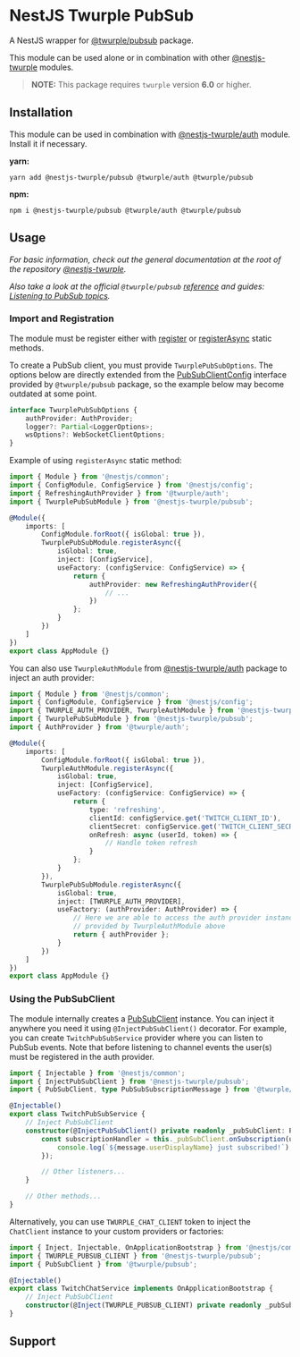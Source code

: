 # NestJS Twurple PubSub

A NestJS wrapper for [@twurple/pubsub](https://github.com/twurple/twurple/tree/main/packages/pubsub) package.

This module can be used alone or in combination with other [@nestjs-twurple](https://github.com/stimulcross/nestjs-twurple) modules.

> **NOTE:** This package requires `twurple` version **6.0** or higher.

## Installation

This module can be used in combination with [@nestjs-twurple/auth](https://github.com/stimulcross/nestjs-twurple/tree/main/packages/auth) module. Install it if necessary.

**yarn:**

```
yarn add @nestjs-twurple/pubsub @twurple/auth @twurple/pubsub
```

**npm:**

```
npm i @nestjs-twurple/pubsub @twurple/auth @twurple/pubsub
```

## Usage

_For basic information, check out the general documentation at the root of the repository [@nestjs-twurple](https://github.com/stimulcross/nestjs-twurple)._

_Also take a look at the official `@twurple/pubsub` [reference](https://twurple.js.org/reference/pubsub) and guides: [Listening to PubSub topics](https://twurple.js.org/docs/getting-data/pubsub/listening-to-topics.html)._

### Import and Registration

The module must be register either with [register](https://github.com/stimulcross/nestjs-twurple#sync-module-configuration) or [registerAsync](https://github.com/stimulcross/nestjs-twurple#async-module-configuration) static methods.

To create a PubSub client, you must provide `TwurplePubSubOptions`. The options below are directly extended from the [PubSubClientConfig](https://twurple.js.org/reference/pubsub/interfaces/PubSubClientConfig.html) interface provided by `@twurple/pubsub` package, so the example below may become outdated at some point.

```ts
interface TwurplePubSubOptions {
	authProvider: AuthProvider;
	logger?: Partial<LoggerOptions>;
	wsOptions?: WebSocketClientOptions;
}
```

Example of using `registerAsync` static method:

```ts
import { Module } from '@nestjs/common';
import { ConfigModule, ConfigService } from '@nestjs/config';
import { RefreshingAuthProvider } from '@twurple/auth';
import { TwurplePubSubModule } from '@nestjs-twurple/pubsub';

@Module({
	imports: [
		ConfigModule.forRoot({ isGlobal: true }),
		TwurplePubSubModule.registerAsync({
			isGlobal: true,
			inject: [ConfigService],
			useFactory: (configService: ConfigService) => {
				return {
					authProvider: new RefreshingAuthProvider({
						// ...
					})
				};
			}
		})
	]
})
export class AppModule {}
```

You can also use `TwurpleAuthModule` from [@nestjs-twurple/auth](https://github.com/stimulcross/nestjs-twurple/tree/main/packages/auth) package to inject an auth provider:

```ts
import { Module } from '@nestjs/common';
import { ConfigModule, ConfigService } from '@nestjs/config';
import { TWURPLE_AUTH_PROVIDER, TwurpleAuthModule } from '@nestjs-twurple/auth';
import { TwurplePubSubModule } from '@nestjs-twurple/pubsub';
import { AuthProvider } from '@twurple/auth';

@Module({
	imports: [
		ConfigModule.forRoot({ isGlobal: true }),
		TwurpleAuthModule.registerAsync({
			isGlobal: true,
			inject: [ConfigService],
			useFactory: (configService: ConfigService) => {
				return {
					type: 'refreshing',
					clientId: configService.get('TWITCH_CLIENT_ID'),
					clientSecret: configService.get('TWITCH_CLIENT_SECRET'),
					onRefresh: async (userId, token) => {
						// Handle token refresh
					}
				};
			}
		}),
		TwurplePubSubModule.registerAsync({
			isGlobal: true,
			inject: [TWURPLE_AUTH_PROVIDER],
			useFactory: (authProvider: AuthProvider) => {
				// Here we are able to access the auth provider instance
				// provided by TwurpleAuthModule above
				return { authProvider };
			}
		})
	]
})
export class AppModule {}
```

### Using the PubSubClient

The module internally creates a [PubSubClient](https://twurple.js.org/reference/chat/classes/ChatClient.html) instance. You can inject it anywhere you need it using `@InjectPubSubClient()` decorator. For example, you can create `TwitchPubSubService` provider where you can listen to PubSub events. Note that before listening to channel events the user(s) must be registered in the auth provider.

```ts
import { Injectable } from '@nestjs/common';
import { InjectPubSubClient } from '@nestjs-twurple/pubsub';
import { PubSubClient, type PubSubSubscriptionMessage } from '@twurple/pubsub';

@Injectable()
export class TwitchPubSubService {
	// Inject PubSubClient
	constructor(@InjectPubSubClient() private readonly _pubSubClient: PubSubClient) {
		const subscriptionHandler = this._pubSubClient.onSubscription(userId, (message: PubSubSubscriptionMessage) => {
			console.log(`${message.userDisplayName} just subscribed!`);
		});

		// Other listeners...
	}

	// Other methods...
}
```

Alternatively, you can use `TWURPLE_CHAT_CLIENT` token to inject the `ChatClient` instance to your custom providers or factories:

```ts
import { Inject, Injectable, OnApplicationBootstrap } from '@nestjs/common';
import { TWURPLE_PUBSUB_CLIENT } from '@nestjs-twurple/pubsub';
import { PubSubClient } from '@twurple/pubsub';

@Injectable()
export class TwitchChatService implements OnApplicationBootstrap {
	// Inject PubSubClient
	constructor(@Inject(TWURPLE_PUBSUB_CLIENT) private readonly _pubSubClient: PubSubClient) {}
}
```

## Support
